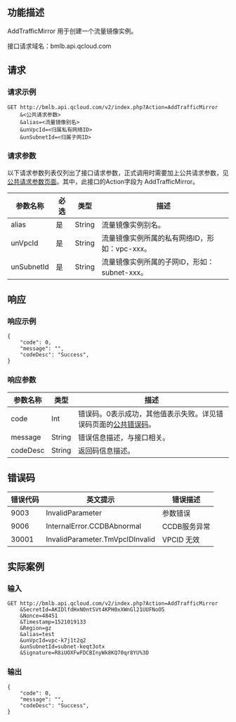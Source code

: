 ## 功能描述

AddTrafficMirror 用于创建一个流量镜像实例。

接口请求域名：bmlb.api.qcloud.com

## 请求
### 请求示例

```
GET http://bmlb.api.qcloud.com/v2/index.php?Action=AddTrafficMirror
	&<公共请求参数>
	&alias=<流量镜像别名>
	&unVpcId=<归属私有网络ID>
	&unSubnetId=<归属子网ID>
```

### 请求参数

以下请求参数列表仅列出了接口请求参数，正式调用时需要加上公共请求参数，见[公共请求参数页面](/document/product/386/6718)。其中，此接口的Action字段为 AddTrafficMirror。

| 参数名称       | 必选   | 类型     | 描述                           |
| ---------- | ---- | ------ | ---------------------------- |
| alias      | 是    | String | 流量镜像实例别名。                    |
| unVpcId    | 是    | String | 流量镜像实例所属的私有网络ID，形如：vpc-xxx。  |
| unSubnetId | 是    | String | 流量镜像实例所属的子网ID，形如：subnet-xxx。 |


## 响应
### 响应示例

```
{
    "code": 0,
    "message": "",
    "codeDesc": "Success",
}
```

### 响应参数

| 参数名称     | 类型     | 描述                                       |
| -------- | ------ | ---------------------------------------- |
| code     | Int    | 错误码。0表示成功，其他值表示失败。详见错误码页面的[公共错误码](/document/product/386/6725)。 |
| message  | String | 错误信息描述，与接口相关。                            |
| codeDesc | String | 返回码信息描述。                                 |


## 错误码

| 错误代码  | 英文提示                            | 错误描述     |
| ----- | ------------------------------- | -------- |
| 9003  | InvalidParameter                | 参数错误     |
| 9006  | InternalError.CCDBAbnormal      | CCDB服务异常 |
| 30001 | InvalidParameter.TmVpcIDInvalid | VPCID 无效 |


## 实际案例

### 输入

```
GET http://bmlb.api.qcloud.com/v2/index.php?Action=AddTrafficMirror
	&SecretId=AKIDlfdHxN0ntSVt4KPH0xXWnGl21UUFNoO5
	&Nonce=48451
	&Timestamp=1521019133
	&Region=gz
	&alias=test
	&unVpcId=vpc-k7j1t2q2
	&unSubnetId=subnet-keqt3otx
	&Signature=R8iUOXFwFDCBInyWk8KQ70qr8YU%3D
```

### 输出

```
{
    "code": 0,
    "message": "",
    "codeDesc": "Success",
}
```